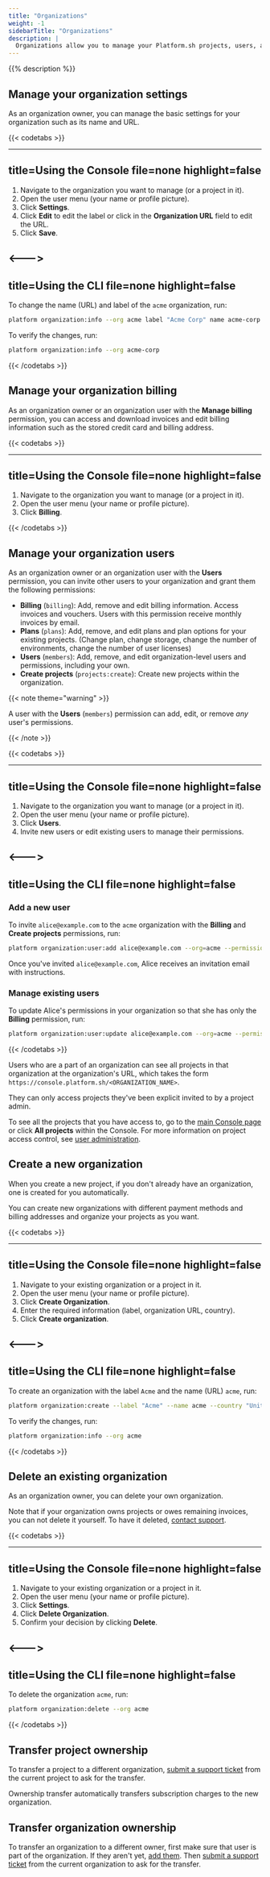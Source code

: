 ```yaml
---
title: "Organizations"
weight: -1
sidebarTitle: "Organizations"
description: |
  Organizations allow you to manage your Platform.sh projects, users, and billing.
---
```


{{% description %}}

## Manage your organization settings

As an organization owner, you can manage the basic settings for your organization such as its name and URL.

{{< codetabs >}}

---
title=Using the Console
file=none
highlight=false
---

1. Navigate to the organization you want to manage (or a project in it).
1. Open the user menu (your name or profile picture).
1. Click **Settings**.
1. Click **Edit** to edit the label or click in the **Organization URL** field to edit the URL.
1. Click **Save**.

<--->
---
title=Using the CLI
file=none
highlight=false
---

To change the name (URL) and label of the `acme` organization, run:

```bash
platform organization:info --org acme label "Acme Corp" name acme-corp
```

To verify the changes, run:

```bash
platform organization:info --org acme-corp
```

{{< /codetabs >}}

## Manage your organization billing

As an organization owner or an organization user with the **Manage billing** permission,
you can access and download invoices and edit billing information such as the stored credit card and billing address.

{{< codetabs >}}

---
title=Using the Console
file=none
highlight=false
---

1. Navigate to the organization you want to manage (or a project in it).
1. Open the user menu (your name or profile picture).
1. Click **Billing**.

{{< /codetabs >}}

## Manage your organization users

As an organization owner or an organization user with the **Users** permission,
you can invite other users to your organization and grant them the following permissions:

* **Billing** (`billing`):
  Add, remove and edit billing information.
  Access invoices and vouchers.
  Users with this permission receive monthly invoices by email.
* **Plans** (`plans`):
  Add, remove, and edit plans and plan options for your existing projects.
  (Change plan, change storage, change the number of environments, change the number of user licenses)
* **Users** (`members`):
  Add, remove, and edit organization-level users and permissions, including your own.
* **Create projects** (`projects:create`):
  Create new projects within the organization.

{{< note theme="warning" >}}

A user with the **Users** (`members`) permission can add, edit, or remove _any_ user's permissions.

{{< /note >}}

{{< codetabs >}}

---
title=Using the Console
file=none
highlight=false
---

1. Navigate to the organization you want to manage (or a project in it).
2. Open the user menu (your name or profile picture).
3. Click **Users**.
4. Invite new users or edit existing users to manage their permissions.

<--->
---
title=Using the CLI
file=none
highlight=false
---

### Add a new user

To invite `alice@example.com` to the `acme` organization with the **Billing** and **Create projects** permissions, run:

```bash
platform organization:user:add alice@example.com --org=acme --permission=billing,projects:create
```

Once you've invited `alice@example.com`,
Alice receives an invitation email with instructions.

### Manage existing users

To update Alice's permissions in your organization so that she has only the **Billing** permission, run:

```bash
platform organization:user:update alice@example.com --org=acme --permission=billing
```

{{< /codetabs >}}

Users who are a part of an organization can see all projects in that organization at the organization's URL,
which takes the form `https://console.platform.sh/<ORGANIZATION_NAME>`.

They can only access projects they've been explicit invited to by a project admin.

To see all the projects that you have access to,
go to the [main Console page](https://console.platform.sh) or click **All projects** within the Console.
For more information on project access control, see [user administration](./users.md).

## Create a new organization

When you create a new project, if you don't already have an organization, one is created for you automatically.

You can create new organizations with different payment methods and billing addresses
and organize your projects as you want.

{{< codetabs >}}

---
title=Using the Console
file=none
highlight=false
---

1. Navigate to your existing organization or a project in it.
1. Open the user menu (your name or profile picture).
1. Click **Create Organization**.
1. Enter the required information (label, organization URL, country).
1. Click **Create organization**.

<--->
---
title=Using the CLI
file=none
highlight=false
---

To create an organization with the label `Acme` and the name (URL) `acme`, run:

```bash
platform organization:create --label "Acme" --name acme --country "United States"
```

To verify the changes, run:

```bash
platform organization:info --org acme
```

{{< /codetabs >}}

## Delete an existing organization

As an organization owner, you can delete your own organization.

Note that if your organization owns projects or owes remaining invoices, you can not delete it yourself.
To have it deleted, [contact support](../overview/get-support.md).

{{< codetabs >}}

---
title=Using the Console
file=none
highlight=false
---

1. Navigate to your existing organization or a project in it.
2. Open the user menu (your name or profile picture).
3. Click **Settings**.
4. Click **Delete Organization**.
5. Confirm your decision by clicking **Delete**.

<--->
---
title=Using the CLI
file=none
highlight=false
---

To delete the organization `acme`, run:

```bash
platform organization:delete --org acme
```

{{< /codetabs >}}

## Transfer project ownership

To transfer a project to a different organization,
[submit a support ticket](../overview/get-support.md) from the current project to ask for the transfer.

Ownership transfer automatically transfers subscription charges to the new organization.

## Transfer organization ownership

To transfer an organization to a different owner, first make sure that user is part of the organization.
If they aren't yet, [add them](#add-a-new-user).
Then [submit a support ticket](../overview/get-support.md) from the current organization to ask for the transfer.
